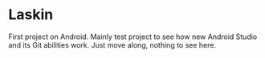# Laskin
First project on Android. Mainly test project to see how new Android Studio and its Git abilities work. Just move along, nothing to see here. 

